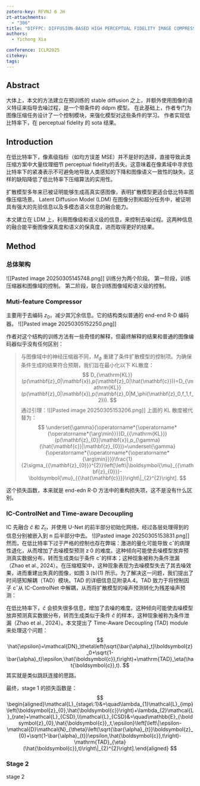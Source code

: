 ```yaml
---
zotero-key: RFVNJ 6 JH
zt-attachments:
  - "306"
title: "DIFFPC: DIFFUSION-BASED HIGH PERCEPTUAL FIDELITY IMAGE COMPRESSION WITH SEMANTIC REFINEMENT"
authors:
  - Yichong Xia

conference: ICLR2025
citekey:
tags:
---
```

## Abstract
大体上，本文的方法建立在预训练的 stable diffusion 之上，并额外使用图像的语义特征来指导去噪过程，是一个带条件的 ddpm 模型。
在此基础上，作者专门为图像压缩任务设计了一个控制模块，来强化模型对这些条件的学习。
作者实现低比特率下，在 perceptual fidelity 的 sota 结果。

## Introduction
在低比特率下，像素级指标（如均方误差 MSE）并不是好的选择，直接导致此类压缩方案中大量纹理细节 perceptual fidelity的丢失。这意味着在像素域中寻求低比特率下的紧凑表示不可避免地导致人类感知的下降和图像语义一致性的缺失。这样的缺陷降低了低比特率下压缩算法的实用性。

扩散模型多年来已被证明能够生成高真实感图像，表明扩散模型更适合低比特率图像压缩场景。
Latent Diffusion Model (LDM) 在图像分割和超分任务中，被证明具有强大的先验信息以及多模态语义信息的融合能力。

本文建立在 LDM 上，利用图像级和语义级的信息，来控制去噪过程。这两种信息的融合能平衡图像保真度和语义的保真度，进而取得更好的结果。

## Method
### 总体架构
![[Pasted image 20250305145748.png]]
训练分为两个阶段。
第一阶段，训练压缩器和图像域的控制。
第二阶段，联合训练图像域和语义级的控制。

### Muti-feature Compressor
主要用于去编码 $z_{0}$，减少其冗余信息。它的结构类似普通的 end-end R-D 编码器。
![[Pasted image 20250305152250.png]]

作者对这个结构的训练方法有一些奇怪的解释，但最终解释的结果和普通的图像编码器似乎没有任何区别：
> 与图像域中的神经压缩器不同，$M_{{\phi}}$ 重建了条件扩散模型的控制项。为确保条件生成的结果符合预期，我们旨在最小化以下 KL散度：
> $$
D_{\mathrm{KL}}(p(\mathbf{z}_0|\mathbf{x}),p(\mathbf{z}_0|\hat{\mathbf{c}}))=D_{\mathrm{KL}}(p(\mathbf{z}_0|\mathbf{x}),p(\mathbf{z}_0|M_\phi(\mathbf{z}_0,f_1,f_2))).
$$ 通过引理：![[Pasted image 20250305153206.png]]
上面的 KL 散度被代替为：
$$
\underset{\gamma}{\operatorname*{\operatorname*{\operatorname*{\arg\min}}}}D_{{\mathrm{KL}}}(p(\mathbf{z}_{0}|\mathbf{x}),p_{\gamma}(\hat{\mathbf{c}}|\mathbf{z}_{0}))=\underset{\gamma}{\operatorname*{\operatorname*{\operatorname*{\arg\min}}}}\frac{1}{2\sigma_{{\mathbf{z}_{0}}}^{2}}\left[\left\|\boldsymbol{\mu}_{{\mathbf{z}_{0}}}-\boldsymbol{\mu}_{{\hat{\mathbf{c}}}}\right\|_{2}^{2}\right].
$$

这个损失函数，本来就是 end-edn R-D 方法中的重构损失项，这不是没有什么区别。

### IC-ControlNet and Time-aware Decoupling
IC 先融合 $\hat{c}$ 和 $Z_{t}$，并使用 U-Net 的前半部分初始化网络，经过各层处理得到的信息分别被嵌入到 n 后半部分中去。
![[Pasted image 20250305153831.png]]
然而，在低比特率下过于严格的控制也存在弊端：激进的量化可能导致 cˆ的病理性退化，从而增加了去噪模型预测 z 0 的难度。这种倾向可能使去噪模型放弃预测真实数据分布，转而生成类似于条件 cˆ的样本；这种现象被称为条件泄漏（Zhao et al., 2024）。在压缩框架中，这种现象表现为去噪模型失去了其去噪效果，进而重建出失真的图像，如图 3 (b)(1) 所示。为了解决这一问题，我们提出了时间感知解耦（TAD）模块。TAD 的详细信息见附录A.4。TAD 致力于将控制因子 cˆ从 IC-ControlNet 中解耦，从而将扩散模型的噪声预测转化为残差噪声预测：

在低比特率下，$\hat{c}$ 会损失很多信息，增加了去噪的难度。这种倾向可能使去噪模型放弃预测真实数据分布，转而生成类似于条件 $\hat{c}$ 的样本，这种现象被称为条件泄漏（Zhao et al., 2024）。本文提出了 Time-Aware Decoupling (TAD) module 来处理这个问题：
$$
\hat{\epsilon}=\mathcal{DN}_\theta\left(\sqrt{\bar{\alpha}_t}\boldsymbol{z}_0+\sqrt{1-\bar{\alpha}_t}\epsilon,\hat{\boldsymbol{c}},t\right)+\mathrm{TAD}_\eta(\hat{\boldsymbol{c}},t).
$$
其实就是类似跳跃连接的思路。

最终，stage 1 的损失函数是：
$$
\begin{aligned}\mathcal{L}_{stage\:1}&=\quad\lambda_{1}\mathcal{L}_{imp}\left(\boldsymbol{z}_{0},\hat{\boldsymbol{c}}\right)+\lambda_{2}\mathcal{L}_{rate}+\mathcal{L}_{CSD},\\\mathcal{L}_{CSD}&=\quad\mathbb{E}_{\boldsymbol{z}_{0},\hat{\boldsymbol{c}},,t,\epsilon}\left[\left\|\epsilon-\mathcal{D}\mathcal{N}_{\theta}\left(\sqrt{\bar{\alpha}_{t}}\boldsymbol{z}_{0}+\sqrt{1-\bar{\alpha}_{t}}\epsilon,\hat{\boldsymbol{c}},t\right)-\mathrm{TAD}_{\eta}(\hat{\boldsymbol{c}},t)\right\|_{2}^{2}\right].\end{aligned}
$$

### Stage 2
stage 2